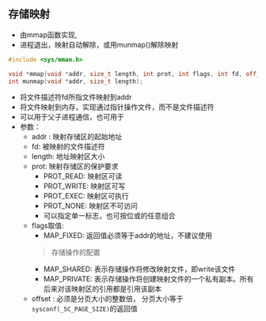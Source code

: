 ## 存储映射

- 由mmap函数实现, 
- 进程退出，映射自动解除，或用munmap()解除映射

```c++
#include <sys/mman.h>

void *mmap(void *addr, size_t length, int prot, int flags, int fd, off_t offset);
int munmap(void *addr, size_t length);
```

- 将文件描述符fd所指文件映射到addr
- 将文件映射到内存，实现通过指针操作文件，而不是文件描述符
- 可以用于父子进程通信，也可用于
- 参数：
  - addr : 映射存储区的起始地址
  - fd: 被映射的文件描述符
  - length: 地址映射区大小
  - prot: 映射存储区的保护要求
    - PROT_READ: 映射区可读
    - PROT_WRITE: 映射区可写
    - PROT_EXEC: 映射区可执行
    - PROT_NONE: 映射区不可访问
    - 可以指定单一标志，也可按位或的任意组合
  - flags取值:
    - MAP_FIXED: 返回值必须等于addr的地址，不建议使用
    > 存储操作的配置
    - MAP_SHARED: 表示存储操作将修改映射文件，即write该文件
    - MAP_PRIVATE: 表示存储操作将创建映射文件的一个私有副本。所有后来对该映射区的引用都是引用该副本
  - offset : 必须是分页大小的整数倍， 分页大小等于`sysconf(_SC_PAGE_SIZE)`的返回值